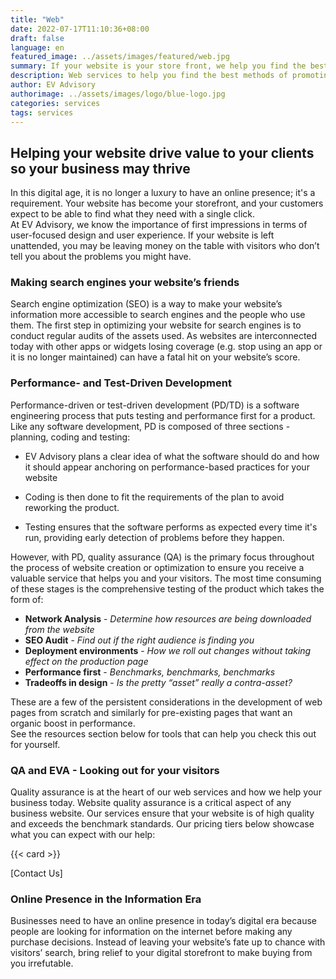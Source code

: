 ```yaml
---
title: "Web"
date: 2022-07-17T11:10:36+08:00
draft: false
language: en
featured_image: ../assets/images/featured/web.jpg
summary: If your website is your store front, we help you find the best methods of promoting and placing your product in the right spots.  
description: Web services to help you find the best methods of promoting and placing your product in the right spots.
author: EV Advisory
authorimage: ../assets/images/logo/blue-logo.jpg
categories: services
tags: services
---
```



## Helping your website drive value to your clients so your business may thrive


In this digital age, it is no longer a luxury to have an online presence; it's a requirement. 
Your website has become your storefront, and your customers expect to be able to find what they need with a single click.  
At EV Advisory, we know the importance of first impressions in terms of user-focused design and user experience. 
If your website is left unattended, you may be leaving money on the table with visitors who don’t tell you about the 
problems you might have.  

### Making search engines your website’s friends

Search engine optimization (SEO) is a way to make your website’s information more accessible to 
search engines and the people who use them. The first step in optimizing your website for search 
engines is to conduct regular audits of the assets used. As websites are interconnected today with 
other apps or widgets losing coverage (e.g. stop using an app or it is no longer maintained) can 
have a fatal hit on your website’s score.  

### Performance- and Test-Driven Development

Performance-driven or test-driven development (PD/TD) is a software engineering process that puts 
testing and performance first for a product. Like any software development, PD is composed of three 
sections - planning, coding and testing:    

- EV Advisory plans a clear idea of what the software should do and how it should appear anchoring 
on performance-based practices for your website     

- Coding is then done to fit the requirements of the plan to avoid reworking the product.  

- Testing ensures that the software performs as expected every time it's run, providing early 
detection of problems before they happen.   

However, with PD, quality assurance (QA) is the primary focus throughout the process of 
website creation or optimization to ensure you receive a valuable service that helps you and 
your visitors. The most time consuming of these stages is the comprehensive testing of the 
product which takes the form of:   

-  **Network Analysis** - *Determine how resources are being downloaded from the website*  
- **SEO Audit** - *Find out if the right audience is finding you*   
- **Deployment environments** - *How we roll out changes without taking effect on the production page*  
- **Performance first** - *Benchmarks, benchmarks, benchmarks*  
- **Tradeoffs in design** - *Is the pretty “asset” really a contra-asset?*  

These are a few of the persistent considerations in the development of web pages from scratch 
and similarly for pre-existing pages that want an organic boost in performance.  
See the resources section below for tools that can help you check this out for yourself.

### QA and EVA - Looking out for your visitors


Quality assurance is at the heart of our web services and how we help your business today. 
Website quality assurance is a critical aspect of any business website. Our services ensure 
that your website is of high quality and exceeds the benchmark standards. Our pricing tiers 
below showcase what you can expect with our help:

{{< card >}}

[Contact Us]

### Online Presence in the Information Era 

Businesses need to have an online presence in today’s digital era because people are looking 
for information on the internet before making any purchase decisions.  Instead of leaving your 
website’s fate up to chance with visitors’ search, bring relief to your digital storefront to 
make buying from you irrefutable.  


